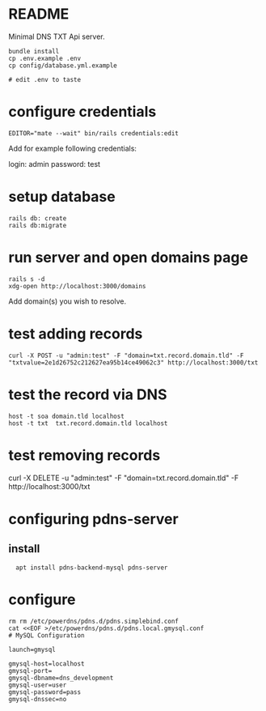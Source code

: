 # README

Minimal DNS TXT Api server.

```
bundle install
cp .env.example .env
cp config/database.yml.example

# edit .env to taste
```
# configure credentials

```
EDITOR="mate --wait" bin/rails credentials:edit
```
Add for example following credentials:

login: admin
password: test

# setup database

```
rails db: create
rails db:migrate
```

# run server and open domains page

```
rails s -d
xdg-open http://localhost:3000/domains
```

Add domain(s) you wish to resolve.




# test adding records

```
curl -X POST -u "admin:test" -F "domain=txt.record.domain.tld" -F "txtvalue=2e1d26752c212627ea95b14ce49062c3" http://localhost:3000/txt
```


# test the record via DNS

```
host -t soa domain.tld localhost
host -t txt  txt.record.domain.tld localhost
```

# test removing records


curl -X DELETE -u "admin:test" -F "domain=txt.record.domain.tld" -F  http://localhost:3000/txt

# configuring pdns-server

## install

```
  apt install pdns-backend-mysql pdns-server
```

# configure

```
rm rm /etc/powerdns/pdns.d/pdns.simplebind.conf
cat <<EOF >/etc/powerdns/pdns.d/pdns.local.gmysql.conf
# MySQL Configuration

launch=gmysql

gmysql-host=localhost
gmysql-port=
gmysql-dbname=dns_development
gmysql-user=user
gmysql-password=pass
gmysql-dnssec=no
```



